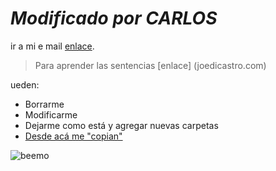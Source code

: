 # *Modificado por CARLOS*

ir a mi e mail [enlace](http://mail.ies21.edu.ar "mail de ies").

> Para aprender las sentencias [enlace] (joedicastro.com)

ueden:

- Borrarme
- Modificarme
- Dejarme como está y agregar nuevas carpetas
- [Desde acá me "copian"](https://github.com/acercadelaeducacion/GitHub-Para-Todos/fork)

![beemo](http://media.giphy.com/media/Uoyf084JYOblK/giphy.gif "Este texto aparece cuando el mouse está sobre la imagen")

